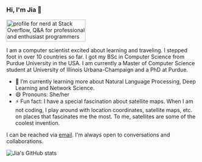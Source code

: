 ### Hi, I'm Jia 👋

<a href="https://stackoverflow.com/users/18313588/nerd"><img src="https://stackoverflow.com/users/flair/18313588.png?theme=dark" width="208" height="58" alt="profile for nerd at Stack Overflow, Q&amp;A for professional and enthusiast programmers" title="profile for nerd at Stack Overflow, Q&amp;A for professional and enthusiast programmers"></a>

I am a computer scientist excited about learning and traveling. I stepped foot in over 10 countries so far. I got my BSc in Computer Science from Purdue University in the USA. I am currently a Master of Computer Science student at University of Illinois Urbana-Champaign and a PhD at Purdue. 

- 🌱 I’m currently learning more about Natural Language Processing, Deep Learning and Network Science. 
- 😄 Pronouns: She/her
- ⚡ Fun fact: I have a special fascination about satellite maps. When I am not coding, I play around with location coordinates, satellite maps, etc. on places that fascinates me the most. To me, satellites are some of the coolest invention. 

I can be reached via [email](jcheoh@purdue.edu). I'm always open to conversations and collaborations. 

![Jia's GitHub stats](https://github-readme-stats.vercel.app/api?username=jialincheoh&show_icons=true&theme=radical)



